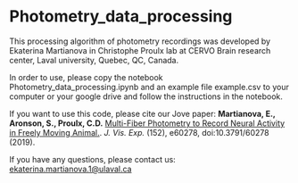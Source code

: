 # Photometry_data_processing

This processing algorithm of photometry recordings was developed by Ekaterina Martianova in Christophe Proulx lab at CERVO Brain research center, Laval university, Quebec, QC, Canada.

In order to use, please copy the notebook Photometry_data_processing.ipynb and an example file example.csv to your computer or your google drive and follow the instructions in the notebook.

If you want to use this code, please cite our Jove paper: __Martianova, E., Aronson, S., Proulx, C.D.__ [Multi-Fiber Photometry to Record Neural Activity in Freely Moving Animal.](https://www.jove.com/video/60278/multi-fiber-photometry-to-record-neural-activity-freely-moving). _J. Vis. Exp._ (152), e60278, doi:10.3791/60278 (2019).

If you have any questions, please contact us: ekaterina.martianova.1@ulaval.ca
